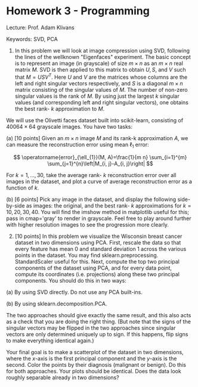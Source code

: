 # Homework 3 - Programming 

Lecture: Prof. Adam Klivans

Keywords: SVD, PCA

1. In this problem we will look at image compression using SVD, following the lines of the wellknown "Eigenfaces" experiment. The basic concept is to represent an image (in grayscale) of size $m \times n$ as an $m \times n$ real matrix $M$. SVD is then applied to this matrix to obtain $U, S$, and $V$ such that $M=U S V^{T}$. Here $U$ and $V$ are the matrices whose columns are the left and right singular vectors respectively, and $S$ is a diagonal $m \times n$ matrix consisting of the singular values of $M$. The number of non-zero singular values is the rank of $M$. By using just the largest $k$ singular values (and corresponding left and right singular vectors), one obtains the best rank- $k$ approximation to $M$.

We will use the Olivetti faces dataset built into scikit-learn, consisting of $40064 \times 64$ grayscale images. You have two tasks:

(a) [10 points] Given an $m \times n$ image $M$ and its rank-k approximation $A$, we can measure the reconstruction error using mean $\ell_{1}$ error:

$$
\operatorname{error}_{\ell_{1}}(M, A)=\frac{1}{m n} \sum_{i=1}^{m} \sum_{j=1}^{n}\left|M_{i, j}-A_{i, j}\right|
$$

For $k=1, \ldots, 30$, take the average rank- $k$ reconstruction error over all images in the dataset, and plot a curve of average reconstruction error as a function of $k$.

(b) [6 points] Pick any image in the dataset, and display the following side-by-side as images: the original, and the best rank- $k$ approximations for $k=10,20,30,40$. You will find the imshow method in matplotlib useful for this; pass in cmap='gray' to render in grayscale. Feel free to play around further with higher resolution images to see the progression more clearly.

2. [10 points] In this problem we visualize the Wisconsin breast cancer dataset in two dimensions using PCA. First, rescale the data so that every feature has mean 0 and standard deviation 1 across the various points in the dataset. You may find sklearn.preprocessing. StandardScaler useful for this. Next, compute the top two principal components of the dataset using PCA, and for every data point, compute its coordinates (i.e. projections) along these two principal components. You should do this in two ways:

(a) By using SVD directly. Do not use any PCA built-ins.

(b) By using sklearn.decomposition.PCA.

The two approaches should give exactly the same result, and this also acts as a check that you are doing the right thing. (But note that the signs of the singular vectors may be flipped in the two approaches since singular vectors are only determined uniquely up to sign. If this happens, flip signs to make everything identical again.)

Your final goal is to make a scatterplot of the dataset in two dimensions, where the $x$-axis is the first principal component and the $y$-axis is the second. Color the points by their diagnosis
(malignant or benign). Do this for both approaches. Your plots should be identical. Does the data look roughly separable already in two dimensions?


